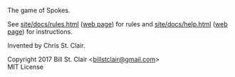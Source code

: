 The game of Spokes.

See [site/docs/rules.html](site/docs/rules.html) ([web page](https://gibgoygames.com/spokes/docs/rules.html)) for rules and [site/docs/help.html](site/docs/help.html) ([web page](https://gibgoygames.com/spokes/docs/help.html)) for instructions.

Invented by Chris St. Clair.

Copyright 2017 Bill St. Clair &lt;<billstclair@gmail.com>&gt;<br/>
MIT License
